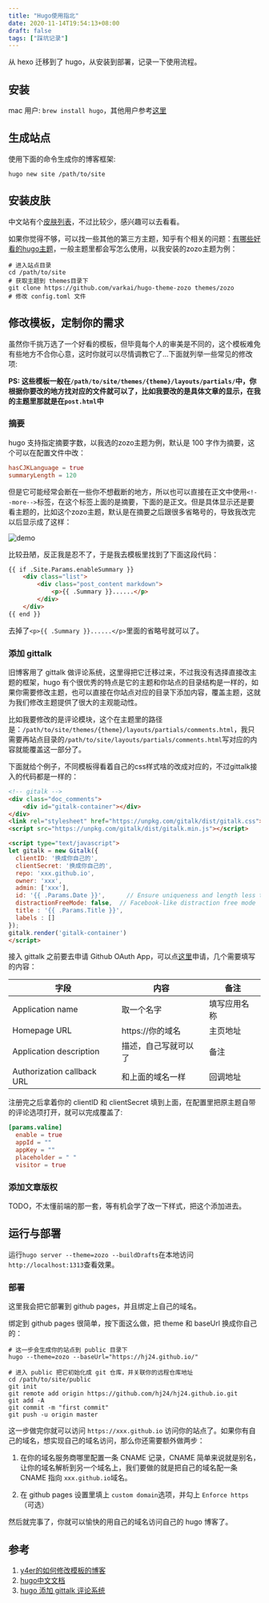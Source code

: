 ```yaml
---
title: "Hugo使用指北"
date: 2020-11-14T19:54:13+08:00
draft: false
tags: ["踩坑记录"]
---
```

<meta name="referrer" content="no-referrer" />
从 hexo 迁移到了 hugo，从安装到部署，记录一下使用流程。

<!--more-->

## 安装
mac 用户: `brew install hugo`，其他用户参考[这里](https://www.gohugo.org/)

## 生成站点
使用下面的命令生成你的博客框架:
```shell
hugo new site /path/to/site
```

## 安装皮肤
中文站有个[皮肤列表](https://www.gohugo.org/theme/)，不过比较少，感兴趣可以去看看。

如果你觉得不够，可以找一些其他的第三方主题，知乎有个相关的问题：[有哪些好看的hugo主题](https://www.zhihu.com/question/266175192)，一般主题里都会写怎么使用，以我安装的zozo主题为例：
```shell
# 进入站点目录
cd /path/to/site
# 获取主题到 themes目录下
git clone https://github.com/varkai/hugo-theme-zozo themes/zozo
# 修改 config.toml 文件
```

## 修改模板，定制你的需求

虽然你千挑万选了一个好看的模板，但毕竟每个人的审美是不同的，这个模板难免有些地方不合你心意，这时你就可以尽情调教它了...下面就列举一些常见的修改项:

**PS: 这些模板一般在`/path/to/site/themes/{theme}/layouts/partials/`中，你根据你要改的地方找对应的文件就可以了，比如我要改的是具体文章的显示，在我的主题里那就是在`post.html`中**

### 摘要
hugo 支持指定摘要字数，以我选的zozo主题为例，默认是 100 字作为摘要，这个可以在配置文件中改：
```toml
hasCJKLanguage = true
summaryLength = 120
```
但是它可能经常会断在一些你不想截断的地方，所以也可以直接在正文中使用`<!--more-->`标签，在这个标签上面的是摘要，下面的是正文。但是具体显示还是要看主题的，比如这个zozo主题，默认是在摘要之后跟很多省略号的，导致我改完以后显示成了这样：

![demo](https://tva1.sinaimg.cn/large/0081Kckwgy1gkozpxjnxmj30l80digmx.jpg)

比较丑陋，反正我是忍不了，于是我去模板里找到了下面这段代码：

```html
{{ if .Site.Params.enableSummary }}
    <div class="list">
        <div class="post_content markdown">
            <p>{{ .Summary }}......</p>
        </div>
    </div>
{{ end }}
```
去掉了`<p>{{ .Summary }}......</p>`里面的省略号就可以了。

### 添加 gittalk
旧博客用了 gittalk 做评论系统，这里得把它迁移过来，不过我没有选择直接改主题的框架，hugo 有个很优秀的特点是它的主题和你站点的目录结构是一样的，如果你需要修改主题，也可以直接在你站点对应的目录下添加内容，覆盖主题，这就为我们修改主题提供了很大的主观能动性。

比如我要修改的是评论模块，这个在主题里的路径是：`/path/to/site/themes/{theme}/layouts/partials/comments.html`，我只需要再站点目录的`/path/to/site/layouts/partials/comments.html`写对应的内容就能覆盖这一部分了。

下面就给个例子，不同模板得看着自己的css样式啥的改成对应的，不过gittalk接入的代码都是一样的：
```html
<!-- gitalk -->
<div class="doc_comments">
	<div id="gitalk-container"></div>
</div>
<link rel="stylesheet" href="https://unpkg.com/gitalk/dist/gitalk.css">
<script src="https://unpkg.com/gitalk/dist/gitalk.min.js"></script>

<script type="text/javascript">
let gitalk = new Gitalk({
  clientID: '换成你自己的',
  clientSecret: '换成你自己的',
  repo: 'xxx.github.io',
  owner: 'xxx',
  admin: ['xxx'],
  id: '{{ .Params.Date }}',      // Ensure uniqueness and length less than 50
  distractionFreeMode: false,  // Facebook-like distraction free mode
  title : '{{ .Params.Title }}',
  labels : []
});
gitalk.render('gitalk-container')
</script>
```

接入 gittalk 之前要去申请 Github OAuth App，可以点[这里](https://github.com/settings/applications/new)申请，几个需要填写的内容：

| 字段 | 内容 | 备注 |
| --- | --- | --- |
| Application name | 取一个名字 | 填写应用名称 |
| Homepage URL | https://你的域名 | 主页地址 |
| Application description | 描述，自己写就可以了 | 备注 |
| Authorization callback URL | 和上面的域名一样 | 回调地址 |

注册完之后拿着你的 clientID 和 clientSecret 填到上面，在配置里把原主题自带的评论选项打开，就可以完成覆盖了:

```toml
[params.valine]
  enable = true
  appId = ""
  appKey = ""
  placeholder = " "
  visitor = true
```

### 添加文章版权
TODO，不太懂前端的那一套，等有机会学了改一下样式，把这个添加进去。

## 运行与部署
运行`hugo server --theme=zozo --buildDrafts`在本地访问`http://localhost:1313`查看效果。

### 部署
这里我会把它部署到 github pages，并且绑定上自己的域名。

绑定到 github pages 很简单，按下面这么做，把 theme 和 baseUrl 换成你自己的：
```shell
# 这一步会生成你的站点到 public 目录下 
hugo --theme=zozo --baseUrl="https://hj24.github.io/"

# 进入 public 把它初始化成 git 仓库，并关联你的远程仓库地址
cd /path/to/site/public
git init
git remote add origin https://github.com/hj24/hj24.github.io.git
git add -A
git commit -m "first commit"
git push -u origin master
```

这一步做完你就可以访问 `https://xxx.github.io` 访问你的站点了。如果你有自己的域名，想实现自己的域名访问，那么你还需要额外做两步：

1. 在你的域名服务商哪里配置一条 CNAME 记录，CNAME 简单来说就是别名，让你的域名解析到另一个域名上，我们要做的就是把自己的域名配一条 CNAME 指向 `xxx.github.io`域名。

2. 在 github pages 设置里填上 `custom domain`选项，并勾上 `Enforce https`（可选）

然后就完事了，你就可以愉快的用自己的域名访问自己的 hugo 博客了。

## 参考
1. [y4er的如何修改模板的博客](https://y4er.com/post/hello-world/)
2. [hugo中文文档](https://www.gohugo.org/)
3. [hugo 添加 gittalk 评论系统](https://xbc.me/add-gittalk-to-hugo/)